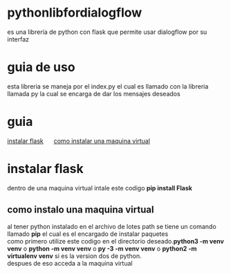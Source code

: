 # pythonlibfordialogflow
es una librería de python con flask que permite usar dialogflow por su interfaz
<h1>guia de uso</h1>
esta libreria se maneja por el index.py el cual es llamado con la libreria llamada py la cual se encarga de dar los mensajes deseados
<h1>guia</h1>
<a href="#instalarflask">instalar flask</a>
<a style="margin-left:20px;" href="#como">como instalar una maquina virtual</a>
<h1 id=#instalarflask>instalar flask</h1>
dentro de una maquina virtual intale este codigo
<b>pip install Flask</b>
<h2>como instalo una maquina virtual</h2>
al tener python instalado en el archivo de lotes path se tiene un comando llamado <b>pip</b> el cual es el encargado de instalar paquetes<br>
como primero utilize este codigo en el directorio deseado.<b>python3 -m venv venv</b> o <b>python -m venv venv</b> o <b>py -3 -m venv venv</b> o <b>python2 -m virtualenv venv</b> si es la version dos de python.<br>
despues de eso acceda a la maquina virtual
<h1></h1>
